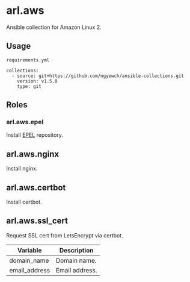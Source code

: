 # arl.aws

Ansible collection for Amazon Linux 2.

## Usage

`requirements.yml`
```
collections:
  - source: git+https://github.com/ngyewch/ansible-collections.git
    version: v1.5.0
    type: git
``````

## Roles

### arl.aws.epel

Install [EPEL](https://docs.fedoraproject.org/en-US/epel/) repository.

## arl.aws.nginx

Install nginx.

## arl.aws.certbot

Install certbot.

## arl.aws.ssl_cert

Request SSL cert from LetsEncrypt via certbot.

| Variable | Description |
| --- | --- |
| domain_name | Domain name. |
| email_address | Email address. |
